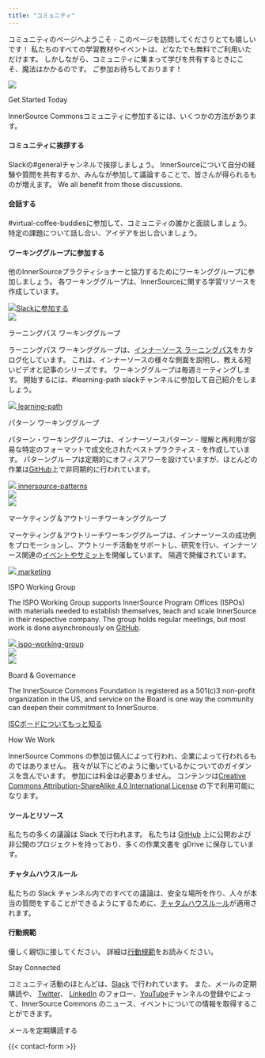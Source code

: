```yaml
---
title: "コミュニティ"
---
```


<section class="section">
  <div class="container">
    <div class="row align-items-center">
      <div class="col-md-6 order-2 order-md-1">
        <p>コミュニティのページへようこそ - このページを訪問してくださりとても嬉しいです！ 私たちのすべての学習教材やイベントは、どなたでも無料でご利用いただけます。 しかしながら、コミュニティに集まって学びを共有するときにこそ、魔法はかかるのです。 ご参加お待ちしております！
        </p>
      </div>
      <div class="col-md-6 order-1 order-md-2 mb-4 mb-md-0">
        <img src="/images/logo.png" class="img-fluid">
      </div>
    </div>
  </div>
</section>

<section class="section bg-light">
  <div class="container">
    <div class="row justify-content-center">
      <div class="col-12 text-center mb-4">
        <p class="mt-3 h1">Get Started Today</p>
        <p>InnerSource Commonsコミュニティに参加するには、いくつかの方法があります。</p>
      </div>
      <div class="col-md-4 col-sm-6 mb-4">
        <div class="feature-card text-center">
          <i class="ti-hand-open mb-3"></i>
          <h4 class="mb-2">コミュニティに挨拶する</h4>
          <p>Slackの#generalチャンネルで挨拶しましょう。 InnerSourceについて自分の経験や質問を共有するか、みんなが参加して議論することで、皆さんが得られるものが増えます。 We all benefit from those discussions.</p>
        </div>
      </div>
      <div class="col-md-4 col-sm-6 mb-4">
        <div class="feature-card text-center">
          <i class="ti-comment-alt mb-3"></i>
          <h4 class="mb-2">会話する</h4>
          <p>#virtual-coffee-buddiesに参加して、コミュニティの誰かと面談しましょう。 特定の課題について話し合い、アイデアを出し合いましょう。</p>
        </div>
      </div>
      <div class="col-md-4 col-sm-6 mb-4">
        <div class="feature-card text-center">
          <i class="ti-key mb-3"></i>
          <h4 class="mb-2">ワーキンググループに参加する</h4>
          <p>他のInnerSourceプラクティショナーと協力するためにワーキンググループに参加しましょう。 各ワーキンググループは、InnerSourceに関する学習リソースを作成しています。</p>
        </div>
      </div>
    </div>
    <div class="row d-flex justify-content-center">
        <a href="/slack" class="btn btn-primary btn-sm"><img src="/images/slack.png" class="slack-tiny mr-2"/>Slackに参加する</a>
    </div>
  </div>
</section>

<section class="section">
  <div class="container">
    <div class="row align-items-center">
      <div class="col-md-5 mb-4 mb-md-0">
        <div>
         <img src="/images/community/collaboration.png" class="img-fluid">
        </div>
      </div>
      <div class="col-md-6 ">
        <p class="section-title h2">ラーニングパス ワーキンググループ</p>
        <p>ラーニングパス ワーキンググループは、<a href="/learn/learning-path/">インナーソース ラーニングパス</a>をカタログ化しています。 これは、インナーソースの様々な側面を説明し、教える短いビデオと記事のシリーズです。 ワーキンググループは毎週ミーティングします。 開始するには、#learning-path slackチャンネルに参加して自己紹介をしましょう。
        </p>
        <a href="/slack" class="btn btn-primary btn-sm text-lowercase"><img src="/images/slack.png" class="slack-tiny mr-1"/> learning-path</a>
      </div>
    </div>
  </div>
</section>

<section class="section bg-light">
  <div class="container">
    <div class="row align-items-center">
      <div class="col-md-6 order-2 order-md-1">
        <p class="section-title h2">パターン ワーキンググループ</p>
        <p>パターン・ワーキンググループは、インナーソースパターン - 理解と再利用が容易な特定のフォーマットで成文化されたベストプラクティス - を作成しています。 パターングループは定期的にオフィスアワーを設けていますが、ほとんどの作業は<a href="https://github.com/InnerSourceCommons/InnerSourcePatterns/" target="_blank">GitHub</a>上で非同期的に行われています。
        </p>
        <a href="/slack" class="btn btn-primary btn-sm text-lowercase"><img src="/images/slack.png" class="slack-tiny mr-1"/> innersource-patterns</a>
      </div>
      <div class="col-md-5 order-1 order-md-2 mb-4 mb-md-0">
        <img src="/images/community/mechanism.png" class="img-fluid">
      </div>
    </div>
  </div>
</section>

<section class="section">
  <div class="container">
    <div class="row align-items-center">
      <div class="col-md-5 mb-4 mb-md-0">
        <div>
         <img src="/images/community/connection.png" class="img-fluid">
        </div>
      </div>
      <div class="col-md-6 ">
        <p class="section-title h2">マーケティング＆アウトリーチワーキンググループ</p>
        <p>マーケティング＆アウトリーチワーキンググループは、インナーソースの成功例をプロモーションし、アウトリーチ活動をサポートし、研究を行い、インナーソース関連の<a href="/events/">イベントやサミット</a>を開催しています。 隔週で開催されています。
        </p>
        <a href="/slack" class="btn btn-primary btn-sm text-lowercase"><img src="/images/slack.png" class="slack-tiny mr-1"/> marketing</a>
      </div>
    </div>
  </div>
</section>

<section class="section bg-light">
  <div class="container">
    <div class="row align-items-center">
      <div class="col-md-6 order-2 order-md-1">
        <p class="section-title h2">ISPO Working Group</p>
        <p>The ISPO Working Group supports InnerSource Program Offices (ISPOs) with materials needed to establish themselves, teach and scale InnerSource in their respective company. The group holds regular meetings, but most work is done asynchronously on <a href="https://github.com/InnerSourceCommons/ispo-working-group" target="_blank">GitHub</a>.
        </p>
        <a href="/slack" class="btn btn-primary btn-sm text-lowercase"><img src="/images/slack.png" class="slack-tiny mr-1"/> ispo-working-group</a>
      </div>
      <div class="col-md-5 order-1 order-md-2 mb-4 mb-md-0">
        <img src="/images/community/cuate.png" class="img-fluid">
      </div>
    </div>
  </div>
</section>

<section class="section">
  <div class="container">
    <div class="row align-items-center">
      <div class="col-md-3 offset-md-1 mb-5 mb-md-0">
         <img src="/images/logo-big.png" class="img-fluid">
      </div>
      <div class="col-md-6 ">
        <p class="section-title h2">Board & Governance</p>
        <p>The InnerSource Commons Foundation is registered as a 501(c)3 non-profit organization in the US, and service on the Board is one way the community can deepen their commitment to InnerSource.
        </p>
        <a href="/about/board/" class="btn-link">ISCボードについてもっと知る<i class="ti-arrow-right"></i></a>
      </div>
    </div>
  </div>
</section>

<section class="section">
  <div class="container">
    <div class="row justify-content-center">
      <div class="col-12 text-center">
        <p class="section-title mb-5 mt-3 h1">How We Work</p>
        <p>InnerSource Commons の参加は個人によって行われ、企業によって行われるものではありません。 我々が以下にどのように働いているかについてのガイダンスを含んでいます。 参加には料金は必要ありません。 コンテンツは<a href="http://creativecommons.org/licenses/by-sa/4.0/">Creative Commons Attribution-ShareAlike 4.0 International License</a> の下で利用可能になります。</p>
      </div>
      <div class="col-md-4 col-sm-6 mb-4">
        <div class="feature-card text-center bg-light">
          <i class="ti-bookmark-alt mb-3"></i>
          <h4 class="mb-2">ツールとリソース</h4>
          <p>私たちの多くの議論は Slack で行われます。 私たちは <a href="http://github.com/InnerSourceCommons">GitHub</a> 上に公開および非公開のプロジェクトを持っており、多くの作業文書を gDrive に保存しています。
          </p>
        </div>
      </div>
      <div class="col-md-4 col-sm-6 mb-4">
        <div class="feature-card text-center bg-light">
          <i class="ti-comments mb-3"></i>
          <h4 class="mb-2">チャタムハウスルール</h4>
          <p>私たちの Slack チャンネル内でのすべての議論は、安全な場所を作り、人々が本当の質問をすることができるようにするために、<a href="https://www.chathamhouse.org/about-us/chatham-house-rule">チャタムハウスルール</a>が適用されます。</p>
        </div>
      </div>
      <div class="col-md-4 col-sm-6 mb-4">
        <div class="feature-card text-center bg-light">
          <i class="ti-face-smile mb-3"></i>
          <h4 class="mb-2">行動規範</h4>
          <p>優しく親切に接してください。 詳細は<a href="/about/codeofconduct/">行動規範</a>をお読みください。</p>
        </div>
      </div>
    </div>
  </div>
</section>

<section class="section">
  <div class="container section-small shadow rounded-lg px-4 bg-light">
    <div class="row align-items-center justify-content-center text-center text-md-left">
      <div class="col-lg-5 col-md-4 mb-4 mb-md-0">
        <a class="twitter-timeline" data-height="500" data-dnt="true" href="https://twitter.com/InnerSourceOrg?ref_src=twsrc%5Etfw"></a> <script async src="https://platform.twitter.com/widgets.js" charset="utf-8"></script>
      </div>
      <div class="col-md-5 offset-md-1">
        <p class="h2 section-title">Stay Connected</p>
        <p class="mb-4">コミュニティ活動のほとんどは、<a href="https://innersourcecommons.org/slack//">Slack</a> で行われています。 また、メールの定期購読や、 <a href="https://twitter.com/InnerSourceOrg">Twitter</a>、 <a href="https://www.linkedin.com/company/innersourcecommons">LinkedIn</a> のフォロー、<a href="https://www.youtube.com/channel/UCoSPSd6Or4F_vpjo4SmyoEA">YouTube</a>チャンネルの登録やによって、InnerSource Commons のニュース、イベントについての情報を取得することができます。</p>
        <p class="h3 section-title">メールを定期購読する</p>
        {{< contact-form >}}
      </div>
    </div>
  </div>
</section>

